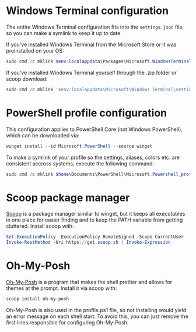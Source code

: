 # Windows Terminal configuration

The entire Windows Terminal configuration fits into the `settings.json` file, so you can make a symlink to keep it up to date.

If you've installed Windows Terminal from the Microsoft Store or it was preinstalled on your OS:
```powershell
sudo cmd /c mklink $env:localappdata\Packages\Microsoft.WindowsTerminal_8wekyb3d8bbwe\LocalState\settings.json .\settings.json
```

If you've installed Windows Terminal yourself through the .zip folder or scoop download:
```powershell
sudo cmd /c mklink '$env:localappdata\Microsoft\Windows Terminal\settings.json' .\settings.json
```

# PowerShell profile configuration

This configuration applies to PowerShell Core (not Windows PowerShell), which can be downloaded via:
```powershell
winget install --id Microsoft.PowerShell --source winget
```

To make a symlink of your profile so the settings, aliases, colors etc. are consistent accross systems, execute the following command:
```powershell
sudo cmd /c mklink $home\Documents\PowerShell\Microsoft.Powershell_profile.ps1 .\profile.ps1
```

# Scoop package manager

[Scoop](scoop.sh) is a package manager similar to winget, but it keeps all executables in one place for easier finding and to keep the PATH variable from getting cluttered.
Install scoop with:
```powershell
Set-ExecutionPolicy -ExecutionPolicy RemoteSigned -Scope CurrentUser
Invoke-RestMethod -Uri https://get.scoop.sh | Invoke-Expression
```

# Oh-My-Posh

[Oh-My-Posh](ohmyposh.dev) is a program that makes the shell prettier and allows for themes at the prompt.
Install it via scoop with:
```powershell
scoop install oh-my-posh
```

Oh-My-Posh is also used in the profile.ps1 file, so not installing would yield an error message on each shell start. To avoid this, you can just remove the first lines responsible for configuring Oh-My-Posh.

